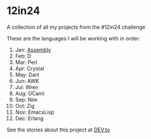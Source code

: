 # 12in24
A collection of all my projects from the #12in24 challenge

These are the languages I will be working with in order:
1. Jan: [Assembly](./1-asm)
2. Feb: D
3. Mar: Perl
4. Apr: Crystal
5. May: Dart
6. Jun: AWK
7. Jul: Wren
8. Aug: OCaml
9. Sep: Nim
10. Oct: Zig
11. Nov: EmacsLisp
12. Dec: Erlang

See the stories about this project at <a href="https://dev.to/kaamkiya/12in24-one-language-a-month-105b" target="_blank">DEV.to</a>
